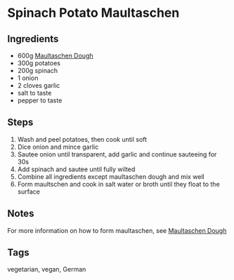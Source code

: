 # Spinach Potato Maultaschen

## Ingredients

* 600g [Maultaschen Dough](MaultaschenDough.html)
* 300g potatoes
* 200g spinach 
* 1 onion
* 2 cloves garlic
* salt to taste
* pepper to taste

## Steps

1. Wash and peel potatoes, then cook until soft
2. Dice onion and mince garlic
3. Sautee onion until transparent, add garlic and continue sauteeing for 30s 
4. Add spinach and sautee until fully wilted
5. Combine all ingredients except maultaschen dough and mix well
6. Form maultschen and cook in salt water or broth until they float to the surface
 
## Notes

For more information on how to form maultaschen, see [Maultaschen Dough](MaultaschenDough.html)

## Tags
vegetarian, vegan, German
